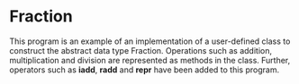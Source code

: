 # Fraction

This program is an example of an implementation of a user-defined class to construct the abstract data type Fraction. Operations such as addition, multiplication and division are represented as methods in the class. Further, operators such as __iadd__, __radd__ and __repr__ have been added to this program. 
